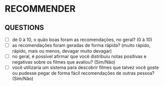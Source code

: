 # RECOMMENDER

## QUESTIONS

- [ ] de 0 à 10, o quão boas foram as recomendações, no geral? (0 à 10)
- [ ] as recomendações foram geradas de forma rápida? (muito rápido, rápido, mais ou menos, devagar muito devagar)
- [ ] no geral, é possível afirmar que você distribuiu notas positivas e negativas sobre os filmes que avaliou? (Sim/Não)
- [ ] você utilizaria um sistema para descobrir filmes que talvez você goste ou pudesse pegar de forma fácil recomendações de outras pessoa? (Sim/Não)
